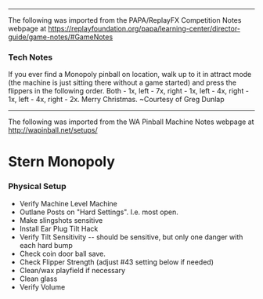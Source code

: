***
The following was imported from the PAPA/ReplayFX Competition Notes webpage at https://replayfoundation.org/papa/learning-center/director-guide/game-notes/#GameNotes
### Tech Notes
            
If you ever find a Monopoly pinball on location, walk up to it in attract mode (the machine is just sitting there without a game started) and press the flippers in the following order. Both - 1x, left - 7x, right - 1x, left - 4x, right - 1x, left - 4x, right - 2x. Merry Christmas. ~Courtesy of Greg Dunlap
***
The following was imported from the WA Pinball Machine Notes webpage at http://wapinball.net/setups/
# Stern Monopoly
### Physical Setup
-   Verify Machine Level Machine
-   Outlane Posts on "Hard Settings". I.e. most open.
-   Make slingshots sensitive
-   Install Ear Plug Tilt Hack
-   Verify Tilt Sensitivity -- should be sensitive, but only one danger with each hard bump
-   Check coin door ball save.
-   Check Flipper Strength (adjust #43 setting below if needed)
-   Clean/wax playfield if necessary
-   Clean glass
-   Verify Volume
